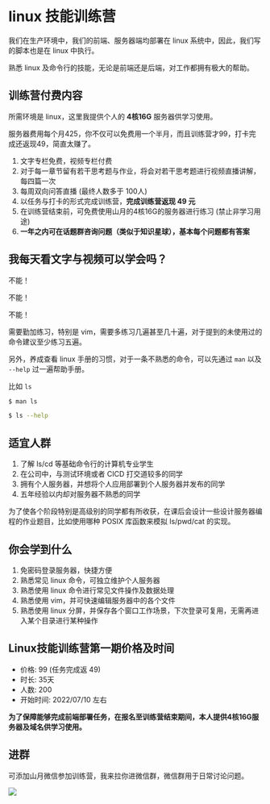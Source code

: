# linux 技能训练营

我们在生产环境中，我们的前端、服务器端均部署在 linux 系统中，因此，我们写的脚本也是在 linux 中执行。

熟悉 linux 及命令行的技能，无论是前端还是后端，对工作都拥有极大的帮助。
​
## 训练营付费内容

​所需环境是 linux，这里我提供个人的 **4核16G** 服务器供学习使用。

服务器费用每个月425，你不仅可以免费用一个半月，而且训练营才99，打卡完成还返现49，简直太赚了。

1. 文字专栏免费，视频专栏付费
2. 对于每一章节留有若干思考题与作业，将会对若干思考题进行视频直播讲解，每四篇一次
3. 每周双向问答直播 (最终人数多于 100人)
4. 以任务与打卡的形式完成训练营，**完成训练营返现 49 元**
5. 在训练营结束前，可免费使用山月的4核16G的服务器进行练习 (禁止非学习用途)
6. **一年之内可在话题群咨询问题（类似于知识星球），基本每个问题都有答案**

## 我每天看文字与视频可以学会吗？

不能！

不能！

不能！

需要勤加练习，特别是 vim，需要多练习几遍甚至几十遍，对于提到的未使用过的命令建议至少练习五遍。

另外，养成查看 linux 手册的习惯，对于一条不熟悉的命令，可以先通过 `man` 以及 `--help` 过一遍帮助手册。

比如 `ls`

``` bash
$ man ls

$ ls --help
```

## 适宜人群

1. 了解 ls/cd 等基础命令行的计算机专业学生
1. 在公司中，与测试环境或者 CICD 打交道较多的同学
1. 拥有个人服务器，并想将个人应用部署到个人服务器并发布的同学
1. 五年经验以内却对服务器不熟悉的同学

为了使各个阶段特别是高级别的同学都有所收获，在课后会设计一些设计服务器编程的作业题目，比如使用哪种 POSIX 库函数来模拟 ls/pwd/cat 的实现。

## 你会学到什么

1. 免密码登录服务器，快捷方便
2. 熟悉常见 linux 命令，可独立维护个人服务器
3. 熟悉使用 linux 命令进行常见文件操作及数据处理
4. 熟悉使用 vim，并可快速编辑服务器中的各个文件
5. 熟悉使用 linux 分屏，并保存各个窗口工作场景，下次登录可复用，无需再进入某个目录进行某种操作

## Linux技能训练营第一期价格及时间

+ 价格: 99 (任务完成返 49)
+ 时长: 35天
+ 人数: 200
+ 开始时间: 2022/07/10 左右

**为了保障能够完成前端部署任务，在报名至训练营结束期间，本人提供4核16G服务器及域名供学习使用。**

## 进群

可添加山月微信参加训练营，我来拉你进微信群，微信群用于日常讨论问题。

![](https://static.shanyue.tech/images/22-05-18/clipboard-8626.a61f42.webp)
